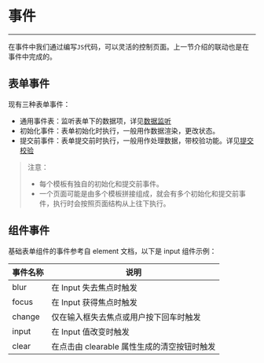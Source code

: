 # 事件

---

在事件中我们通过编写`JS`代码，可以灵活的控制页面。上一节介绍的联动也是在事件中完成的。

## 表单事件

现有三种表单事件：

- 通用事件表：监听表单下的数据项，详见[数据监听](/menu/data?id=数据监听)
- 初始化事件：表单初始化时执行，一般用作数据渲染，更改状态。
- 提交前事件：表单提交前时执行，一般用作处理数据，带校验功能。详见[提交校验](/menu/validate?id=提交校验)

> 注意：
>
> - 每个模板有独自的初始化和提交前事件。
> - 一个页面可能是由多个模板拼接组成，就会有多个初始化和提交前事件，执行时会按照页面结构从上往下执行。

## 组件事件

基础表单组件的事件参考自 element 文档，以下是 input 组件示例：

| 事件名称 | 说明                                        |
| -------- | ------------------------------------------- |
| blur     | 在 Input 失去焦点时触发                     |
| focus    | 在 Input 获得焦点时触发                     |
| change   | 仅在输入框失去焦点或用户按下回车时触发      |
| input    | 在 Input 值改变时触发                       |
| clear    | 在点击由 clearable 属性生成的清空按钮时触发 |
